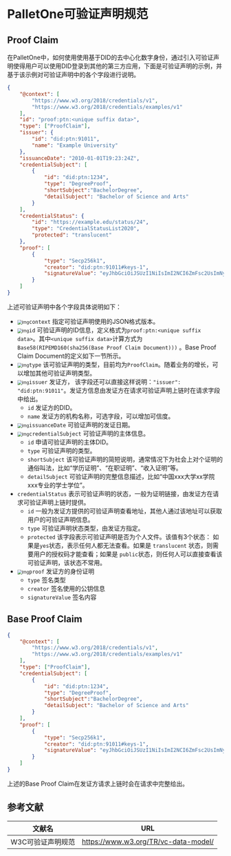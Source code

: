 # PalletOne可验证声明规范

## Proof Claim

在PalletOne中，如何使用使用基于DID的去中心化数字身份，通过引入可验证声明使得用户可以使用DID登录到其他的第三方应用，下面是可验证声明的示例，并基于该示例对可验证声明中的各个字段进行说明。

```json
{
    "@context": [
        "https://www.w3.org/2018/credentials/v1",
        "https://www.w3.org/2018/credentials/examples/v1"
  	],
  	"id": "proof:ptn:<unique suffix data>",
  	"type": ["ProofClaim"],
  	"issuer": {
        "id": "did:ptn:91011",
        "name": "Example University"
  	},
  	"issuanceDate": "2010-01-01T19:23:24Z",
  	"credentialSubject": [
        {
      		"id": "did:ptn:1234",
            "type": "DegreeProof",
            "shortSubject":"BachelorDegree",
            "detailSubject": "Bachelor of Science and Arts"
		}
	],
    "credentialStatus": {
        "id": "https://example.edu/status/24",
        "type": "CredentialStatusList2020",
        "protected": "translucent"
    },
  	"proof": [
		{
            "type": "Secp256k1",
            "creator": "did:ptn:91011#keys-1",
            "signatureValue": "eyJhbGciOiJSUzI1NiIsImI2NCI6ZmFsc2UsImNyaXQiOlsiYjY0Il19"
        }
    ]
}
```

上述可验证声明中各个字段具体说明如下：

- <img src="C:\Users\Administrator\AppData\Local\YNote\data\yiyaxuelu@163.com\cc29f2e5405e47f8867d1c8dea3b282b\star__.png" alt="img" style="zoom: 67%;" />`context`  指定可验证声明使用的JSON格式版本。
- <img src="C:\Users\Administrator\AppData\Local\YNote\data\yiyaxuelu@163.com\cc29f2e5405e47f8867d1c8dea3b282b\star__.png" alt="img" style="zoom: 67%;" />`id`  可验证声明的ID信息，定义格式为`proof:ptn:<unique suffix data>`。其中`<unique suffix data>`计算方式为`Base58(RIPEMD160(sha256(Base Proof Claim Document)))` 。Base Proof Claim Document的定义如下一节所示。
- <img src="C:\Users\Administrator\AppData\Local\YNote\data\yiyaxuelu@163.com\cc29f2e5405e47f8867d1c8dea3b282b\star__.png" alt="img" style="zoom: 67%;" />`type`  该可验证声明的类型，目前均为`ProofClaim`。随着业务的增长，可以增加其他可验证声明类型。
- <img src="C:\Users\Administrator\AppData\Local\YNote\data\yiyaxuelu@163.com\cc29f2e5405e47f8867d1c8dea3b282b\star__.png" alt="img" style="zoom: 67%;" />`issuer`  发证方， 该字段还可以直接这样说明：`"issuer": "did:ptn:91011"`。发证方信息由发证方在请求可验证声明上链时在请求字段中给出。
  - `id`   发证方的DID。
  - `name`  发证方的机构名称，可选字段，可以增加可信度。
- <img src="C:\Users\Administrator\AppData\Local\YNote\data\yiyaxuelu@163.com\cc29f2e5405e47f8867d1c8dea3b282b\star__.png" alt="img" style="zoom: 67%;" />`issuanceDate`  可验证声明的发证日期。
- <img src="C:\Users\Administrator\AppData\Local\YNote\data\yiyaxuelu@163.com\cc29f2e5405e47f8867d1c8dea3b282b\star__.png" alt="img" style="zoom: 67%;" />`credentialSubject`   可验证声明的主体信息。
  - `id`  申请可验证声明的主体DID。
  - `type`  可验证声明的类型。
  - `shortSubject`  该可验证声明的简短说明，通常情况下为社会上对个证明的通俗叫法，比如“学历证明”、“在职证明”、“收入证明”等。
  - `detailSubject`  可验证声明的完整信息描述，比如“中国xxx大学xx学院xxx专业的学士学位”。
- `credentialStatus`  表示可验证声明的状态，一般为证明链接，由发证方在请求可验证声明上链时提供。
  - `id`  一般为发证方提供的可验证声明查看地址，其他人通过该地址可以获取用户的可验证声明信息。
  - `type`  可验证声明状态类型，由发证方指定。
  - `protected`  该字段表示可验证声明是否为个人文件。该值有3个状态： 如果是`yes`状态，表示任何人都无法查看。如果是  `translucent` 状态，则需要用户的授权码才能查看；如果是 `public`状态，则任何人可以直接查看该可验证声明，该状态不常用。
- <img src="C:\Users\Administrator\AppData\Local\YNote\data\yiyaxuelu@163.com\cc29f2e5405e47f8867d1c8dea3b282b\star__.png" alt="img" style="zoom: 67%;" />`proof`  发证方的身份证明
  - `type`  签名类型
  - `creator`  签名使用的公钥信息
  - `signatureValue`  签名内容



## Base Proof Claim

```json
{
    "@context": [
        "https://www.w3.org/2018/credentials/v1",
        "https://www.w3.org/2018/credentials/examples/v1"
  	],
  	"type": ["ProofClaim"],
  	"credentialSubject": [
        {
      		"id": "did:ptn:1234",
            "type": "DegreeProof",
            "shortSubject":"BachelorDegree",
            "detailSubject": "Bachelor of Science and Arts"
		}
	],
  	"proof": [
		{
            "type": "Secp256k1",
            "creator": "did:ptn:91011#keys-1",
            "signatureValue": "eyJhbGciOiJSUzI1NiIsImI2NCI6ZmFsc2UsImNyaXQiOlsiYjY0Il19"
        }
    ]
}
```

上述的Base Proof Claim在发证方请求上链时会在请求中完整给出。



## 参考文献

| 文献名            | URL                                  |
| ----------------- | ------------------------------------ |
| W3C可验证声明规范 | https://www.w3.org/TR/vc-data-model/ |